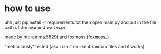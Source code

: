 # how to use
uhh just pip install -r requirements.txt then open main.py and put in the file path of the .exe and wait ezpz

made by me ([emma.5829](https://discord.com/users/1162783588568273066/)) and foxmoss ([foxmoss_](https://discord.com/users/627631486064918528/))

"meticulously" tested (aka i ran it on like 4 random files and it works)
